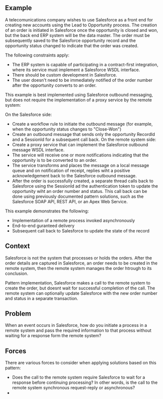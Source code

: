 ## Example

A telecomunications company wishes to use Salesforce as a front end for creating new accounts using the Lead to Opportunity process.  The creation of an order is initiated in Salesforce once the opportunity is closed and won, but the back end ERP system will be the data master.  The order must be subsequently saved to the Salesforce opportunity record and the opportunity status changed to indicate that the order was created.

The following constraints apply:
 * The ERP system is capable of participating in a contract-first integration, where its service must implement a Salesforce WSDL interface.  
 * There should be custom development in Salesforce.
 * The user doesn't need to be immediately notified of the order number after the opportunity converts to an order.

This example is best implemented using Salesforce outbound messaging, but does not require the implementation of a proxy service by the remote system:

On the Salesforce side:
 * Create a workflow rule to initiate the outbound message (for example, when the opportunity status changes to "Close-Won")
 * Create an outbound message that sends only the opportunity RecordId and a SessionId for a subsequent call back.
On the remote system side:
 * Create a proxy service that can implement the Salesforce outbound message WSDL interface.
 * The service will receive one or more notifications indicating that the opportunity is to be converted to an order.
 * The service transforms and places the message on a local message queue and on notification of receipt, replies wiht a positive acknowledgement back to the Salesforce outbound message.
 * After the order is successfully created, a separate thread calls back to Salesforce using the SessionId ad the authentication token to update the opportunity wiht an order number and status.  This call back can be done using previously documented pattern solutions, such as the Salesforce SOAP API, REST API, or an Apex Web Service.

This example demonstrates the following:
 * Implementation of a remote process invoked asynchronously
 * End-to-end guranteed delivery
 * Subsequent call back to Salesforce to update the state of the record

## Context 

Salesforce is not the system that processes or holds the orders.  After the order details are captured in Salesforce, an order needs to be created in the remote system, then the remote system manages the order htrough to its conclusion.

Pattern implementation, Salesforce makes a call to the remote system to create the order, but doesnt wait for successful completion of the call.  The remote system can optionally update Salesforce with the new order number and status in a separate transaction.

## Problem

When an event occurs in Salesforce, how do you initiate a process in a remote system and pass the required information to that process without waiting for a response form the remote system?

## Forces

There are various forces to consider when applying solutions based on this pattern:
 * Does the call to the remote system require Salesforce to wait for a response before continuing processing?  In other words, is the call to the remote system synchronous request-reply or asynchronous?
 * 
